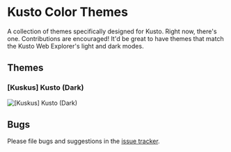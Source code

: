 # Kusto Color Themes

A collection of themes specifically designed for Kusto. Right now, there's one. Contributions are encouraged! It'd be great to have themes that match the Kusto Web Explorer's light and dark modes.

## Themes

### [Kuskus] Kusto (Dark)

![[Kuskus] Kusto (Dark)](https://github.com/rosshamish/kuskus/raw/master/kusto-color-themes/readme-content/color-themes/kuskus-kusto-dark.png) 

## Bugs

Please file bugs and suggestions in the [issue tracker](https://github.com/rosshamish/kuskus/issues).
